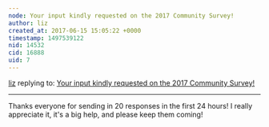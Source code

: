 ```yaml
---
node: Your input kindly requested on the 2017 Community Survey!
author: liz
created_at: 2017-06-15 15:05:22 +0000
timestamp: 1497539122
nid: 14532
cid: 16888
uid: 7
---
```




[liz](../profile/liz) replying to: [Your input kindly requested on the 2017 Community Survey!](../notes/liz/06-13-2017/your-input-kindly-requested)

----
Thanks everyone for sending in 20 responses in the first 24 hours! I really appreciate it, it's a big help, and please keep them coming!